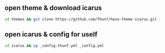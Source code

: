 ## open theme & download icarus 
```sh
cd themes && git clone https://github.com/Thunf/hexo-theme-icarus.git icarus
```

## open icarus & config for uself
```sh
cd icarus && cp _config.thunf.yml _config.yml
```